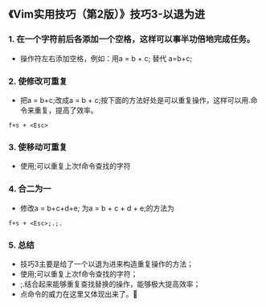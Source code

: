 ## 《Vim实用技巧（第2版）》技巧3-以退为进
### 1. 在一个字符前后各添加一个空格，这样可以事半功倍地完成任务。
- 操作符左右添加空格，例如：用a = b + c; 替代 a=b+c;

### 2. 使修改可重复
- 把a = b+c;改成a = b + c;按下面的方法好处是可以重复操作，这样可以用.命令来重复，提高了效率。
```
f+s + <Esc>
```

### 3. 使移动可重复
- 使用;可以重复上次f命令查找的字符

### 4. 合二为一
- 修改a = b+c+d+e; 为a = b + c + d + e;的方法为
```
f+s + <Esc>;.;.
```

### 5. 总结
- 技巧3主要是给了一个以退为进来构造重复操作的方法；
- 使用;可以重复上次f命令查找的字符；
- ;.结合起来能够重复查找替换的操作，能够极大提高效率；
- 点命令的威力在这里又体现出来了。
